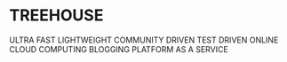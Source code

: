 # TREEHOUSE
ULTRA FAST LIGHTWEIGHT COMMUNITY DRIVEN TEST DRIVEN ONLINE CLOUD COMPUTING BLOGGING PLATFORM AS A SERVICE
